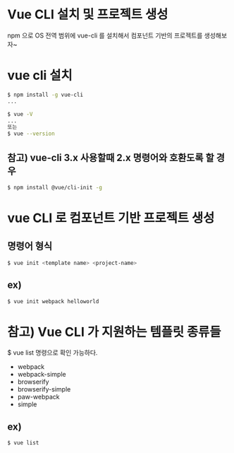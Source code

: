 # Vue CLI 설치 및 프로젝트 생성

npm 으로 OS 전역 범위에 vue-cli 를 설치해서 컴포넌트 기반의 프로젝트를 생성해보자~  

# vue cli 설치

```bash
$ npm install -g vue-cli
...

$ vue -V
...
또는
$ vue --version
```

## 참고) vue-cli 3.x 사용할때 2.x 명령어와 호환도록 할 경우

```bash
$ npm install @vue/cli-init -g
```

# vue CLI 로 컴포넌트 기반 프로젝트 생성

## 명령어 형식

```bash
$ vue init <template name> <project-name>
```

## ex)

```bash
$ vue init webpack helloworld
```

# 참고) Vue CLI 가 지원하는 템플릿 종류들

$ vue list 명령으로 확인 가능하다.

- webpack
- webpack-simple
- browserify
- browserify-simple
- paw-webpack
- simple

## ex)

```bash
$ vue list
```

